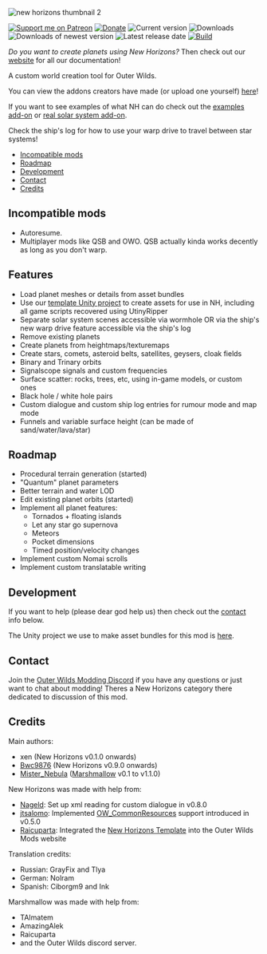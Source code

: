 ![new horizons thumbnail 2](https://user-images.githubusercontent.com/22628069/154112130-b777f618-245f-44c9-9408-e11141fc5fde.png)


[![Support me on Patreon](https://img.shields.io/endpoint.svg?url=https%3A%2F%2Fshieldsio-patreon.vercel.app%2Fapi%3Fusername%3Downh%26type%3Dpatrons&style=flat)](https://patreon.com/ownh)
[![Donate](https://img.shields.io/badge/Donate-PayPal-blue.svg)](https://www.paypal.com/paypalme/xen42)
![Current version](https://img.shields.io/github/manifest-json/v/xen-42/outer-wilds-new-horizons?color=gree&filename=NewHorizons%2Fmanifest.json)
![Downloads](https://img.shields.io/github/downloads/xen-42/outer-wilds-new-horizons/total)
![Downloads of newest version](https://img.shields.io/github/downloads/xen-42/outer-wilds-new-horizons/latest/total)
![Latest release date](https://img.shields.io/github/release-date/xen-42/outer-wilds-new-horizons)
[![Build](https://github.com/xen-42/outer-wilds-new-horizons/actions/workflows/build.yaml/badge.svg)](https://github.com/xen-42/outer-wilds-new-horizons/actions/workflows/build.yaml)

*Do you want to create planets using New Horizons?* Then check out our [website](https://nh.outerwildsmods.com/) for all our documentation!

A custom world creation tool for Outer Wilds.

You can view the addons creators have made (or upload one yourself) [here](https://outerwildsmods.com/custom-worlds)!

If you want to see examples of what NH can do check out the [examples add-on](https://github.com/xen-42/ow-new-horizons-examples) or [real solar system add-on](https://github.com/xen-42/outer-wilds-real-solar-system).

Check the ship's log for how to use your warp drive to travel between star systems!

<!-- TOC -->

- [Incompatible mods](#incompatible-mods)
- [Roadmap](#roadmap)
- [Development](#development)
- [Contact](#contact)
- [Credits](#credits)

<!-- /TOC -->

## Incompatible mods
- Autoresume.
- Multiplayer mods like QSB and OWO. QSB actually kinda works decently as long as you don't warp.

## Features
- Load planet meshes or details from asset bundles 
- Use our [template Unity project](https://github.com/xen-42/outer-wilds-unity-template) to create assets for use in NH, including all game scripts recovered using UtinyRipper
- Separate solar system scenes accessible via wormhole OR via the ship's new warp drive feature accessible via the ship's log
- Remove existing planets
- Create planets from heightmaps/texturemaps
- Create stars, comets, asteroid belts, satellites, geysers, cloak fields
- Binary and Trinary orbits
- Signalscope signals and custom frequencies
- Surface scatter: rocks, trees, etc, using in-game models, or custom ones 
- Black hole / white hole pairs 
- Custom dialogue and custom ship log entries for rumour mode and map mode
- Funnels and variable surface height (can be made of sand/water/lava/star)

## Roadmap
- Procedural terrain generation (started)
- "Quantum" planet parameters
- Better terrain and water LOD
- Edit existing planet orbits (started)
- Implement all planet features:
	- Tornados + floating islands
	- Let any star go supernova
	- Meteors
	- Pocket dimensions
	- Timed position/velocity changes
- Implement custom Nomai scrolls
- Implement custom translatable writing

## Development
If you want to help (please dear god help us) then check out the [contact](#contact) info below.

The Unity project we use to make asset bundles for this mod is [here](https://github.com/xen-42/new-horizons-unity).

## Contact
Join the [Outer Wilds Modding Discord](https://discord.gg/MvbCbBz6Q6) if you have any questions or just want to chat about modding! Theres a New Horizons category there dedicated to discussion of this mod.

## Credits
Main authors:
- xen (New Horizons v0.1.0 onwards)
- [Bwc9876](https://github.com/Bwc9876) (New Horizons v0.9.0 onwards)
- [Mister_Nebula](https://github.com/misternebula) ([Marshmallow](https://github.com/misternebula/Marshmallow) v0.1 to v1.1.0)

New Horizons was made with help from:
- [Nageld](https://github.com/Nageld): Set up xml reading for custom dialogue in v0.8.0
- [jtsalomo](https://github.com/jtsalomo): Implemented [OW_CommonResources](https://github.com/PacificEngine/OW_CommonResources) support introduced in v0.5.0
- [Raicuparta](https://github.com/Raicuparta): Integrated the [New Horizons Template](https://github.com/xen-42/ow-new-horizons-config-template) into the Outer Wilds Mods website

Translation credits:
- Russian: GrayFix and Tlya
- German: Nolram
- Spanish: Ciborgm9 and Ink

Marshmallow was made with help from:
- TAImatem
- AmazingAlek
- Raicuparta
- and the Outer Wilds discord server.
